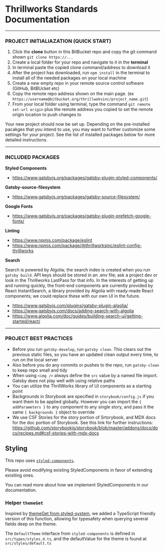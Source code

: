 # Thrillworks Standards Documentation

---

### PROJECT INITIALIAZATION (QUICK START)

1. Click the **clone** button in this BitBucket repo and copy the git command shown `git clone https://...`
2. Create a local folder for your repo and navigate to it in the **terminal**
3. In terminal paste the copied clone command/address to download it
4. After the project has downloaded, run `npm install` in the terminal to install all of the needed packages on your local machine
5. Create a new empty repo in your remote source control software (GitHub, BitBUcket etc)
6. Copy the remote repo address shown on the main page. (ex `https://username@bitbucket.org/thrillwoksinc/project_name.git`)
7. From your local folder using terminal, type the command `git remote set-url origin` plus the remote address you copied to set the remote origin location to push changes to

Your new project should now be set up. Depending on the pre-installed pacakges that you intend to use, you may want to further customize some settings for your project. See the list of installed packages below for more detailed instructions.

---

### INCLUDED PACKAGES

**Styled Components**

- https://www.gatsbyjs.org/packages/gatsby-plugin-styled-components/


**Gatsby-source-filesystem**

- https://www.gatsbyjs.org/packages/gatsby-source-filesystem/


**Google Fonts**

- https://www.gatsbyjs.org/packages/gatsby-plugin-prefetch-google-fonts/

**Linting**

- https://www.npmjs.com/package/eslint
- https://www.npmjs.com/package/@thrillworksinc/eslint-config-thrillworks


**Search**

Search is powered by Algolia; the search index is created when you run `gatsby build`. API keys should be stored in an .env file; ask a project dev or look in the Thrillworks LastPass for that info. In the interests of getting up and running quickly, the front-end components are currently provided by React InstantSearch, a library provided by Algolia with ready-made React components; we could replace these with our own UI in the future.

- https://www.gatsbyjs.com/plugins/gatsby-plugin-algolia/
- https://www.gatsbyjs.com/docs/adding-search-with-algolia
- https://www.algolia.com/doc/guides/building-search-ui/getting-started/react/

---

### PROJECT BEST PRACTICES

- Before you run `gatsby-develop`, run `gatsby clean`. This clears out the previous static files, so you have an updated clean output every time, to run on the local server
- Also before you do any commits or pushes to the repo, run `gatsby-clean` to keep repo small and tidy
- When using `<img />` always define the `src` value by a named file import. Gatsby does not play well with using relative paths
- You can utilize the ThrillWorks library of UI components as a starting point
- Backgrounds in Storybook are specified in `storybook/config.js` if you want them to be applied globally. However you can import the `{ addParameters }` to any component to any single story, and pass it the same `{ backgrounds }` object to override
- We use CSF Stories for the story portion of Srtorybook, and MDX docs for the doc portion of Storybook. See this link for further instructions: https://github.com/storybookjs/storybook/blob/master/addons/docs/docs/recipes.md#csf-stories-with-mdx-docs


## Styling

This repo uses [`styled-components`](https://styled-components.com/). 

Please avoid modifying existing StyledComponents in favor of extending exisiting ones. 

You can read more about how we implement StyledComponents in our documentation.

### Helper `themeGet`

Inspired by [themeGet from styled-system](https://github.com/styled-system/styled-system/tree/master/packages/theme-get), we added a TypeScript friendly version of this function, allowing for typesafety when querying several fields deep on the theme.

The `DefaultTheme` interface from `styled-components` is defined in `src/types/styles.d.ts`, and the defaultValue for the theme is found at `src/styles/default.ts`
